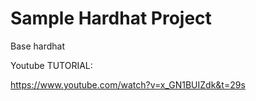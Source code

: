 # Sample Hardhat Project

Base hardhat


Youtube TUTORIAL:

https://www.youtube.com/watch?v=x_GN1BUIZdk&t=29s
